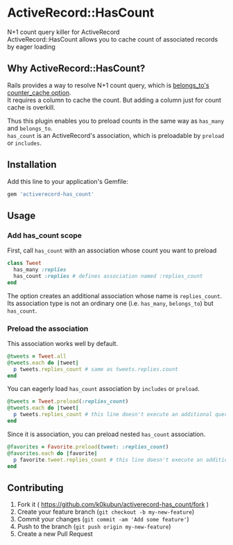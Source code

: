 # ActiveRecord::HasCount

N+1 count query killer for ActiveRecord  
ActiveRecord::HasCount allows you to cache count of associated records by eager loading

## Why ActiveRecord::HasCount?
Rails provides a way to resolve N+1 count query, which is [belongs\_to's counter\_cache option](http://guides.rubyonrails.org/association_basics.html#counter-cache).  
It requires a column to cache the count. But adding a column just for count cache is overkill.  
  
Thus this plugin enables you to preload counts in the same way as `has_many` and `belongs_to`.  
`has_count` is an ActiveRecord's association, which is preloadable by `preload` or `includes`.

## Installation

Add this line to your application's Gemfile:

```ruby
gem 'activerecord-has_count'
```

## Usage

### Add has\_count scope
First, call `has_count` with an association whose count you want to preload

```rb
class Tweet
  has_many :replies
  has_count :replies # defines association named :replies_count
end
```

The option creates an additional association whose name is `replies_count`.  
Its association type is not an ordinary one (i.e. `has_many`, `belongs_to`) but `has_count`.

### Preload the association
This association works well by default.

```rb
@tweets = Tweet.all
@tweets.each do |tweet|
  p tweets.replies_count # same as tweets.replies.count
end
```

You can eagerly load `has_count` association by `includes` or `preload`.

```rb
@tweets = Tweet.preload(:replies_count)
@tweets.each do |tweet|
  p tweets.replies_count # this line doesn't execute an additional query
end
```

Since it is association, you can preload nested `has_count` association.

```rb
@favorites = Favorite.preload(tweet: :replies_count)
@favorites.each do |favorite|
  p favorite.tweet.replies_count # this line doesn't execute an additional query
end
```

## Contributing

1. Fork it ( https://github.com/k0kubun/activerecord-has_count/fork )
2. Create your feature branch (`git checkout -b my-new-feature`)
3. Commit your changes (`git commit -am 'Add some feature'`)
4. Push to the branch (`git push origin my-new-feature`)
5. Create a new Pull Request
